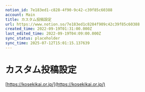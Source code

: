 ```yaml
---
notion_id: 7e183ed1-c828-4f90-9c42-c39f85c60388
account: Main
title: カスタム投稿設定
url: https://www.notion.so/7e183ed1c8284f909c42c39f85c60388
created_time: 2022-09-19T01:31:00.000Z
last_edited_time: 2022-09-19T04:09:00.000Z
sync_status: placeholder
sync_time: 2025-07-12T15:01:15.137639
---
```

# カスタム投稿設定

[https://kosekikai.or.jp/](https://kosekikai.or.jp/)